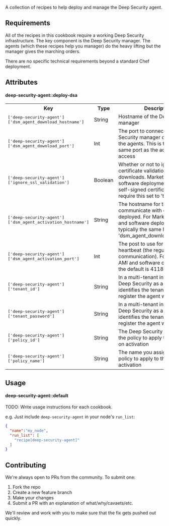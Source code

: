 A collection of recipes to help deploy and manage the Deep Security agent.

## Requirements

All of the recipes in this cookbook require a working Deep Security infrastructure. The key component is the Deep Security manager. The agents (which these recipes help you manager) do the heavy lifting but the manager gives the marching orders. 

There are no specific technical requirements beyond a standard Chef deployment.

## Attributes

#### deep-security-agent::deploy-dsa
<table>
  <tr>
    <th>Key</th>
    <th>Type</th>
    <th>Description</th>
    <th>Default</th>
  </tr>
  <tr>
    <td><tt>['deep-security-agent']['dsm_agent_download_hostname']</tt></td>
    <td>String</td>
    <td>Hostname of the Deep Security manager</td>
    <td><tt>app.deepsecurity.trendmicro.com</tt></td>
  </tr>
  <tr>
    <td><tt>['deep-security-agent']['dsm_agent_download_port']</tt></td>
    <td>Int</td>
    <td>The port to connect to the Deep Security manager on to download the agents. This is typically the same port as the admin web access</td>
    <td><tt>443</tt></td>
  </tr>
  <tr>
    <td><tt>['deep-security-agent']['ignore_ssl_validation']</tt></td>
    <td>Boolean</td>
    <td>Whether or not to ignore the SSL certificate validation for agent downloads. Marketplace AMI and software deployments ship with self-signed certificates and require this set to 'true'</td>
    <td><tt>false</tt></td>
  </tr>
  <tr>
    <td><tt>['deep-security-agent']['dsm_agent_activation_hostname']</tt></td>
    <td>String</td>
    <td>The hostname for the agents to communicate with once deployed. For Marketplace AMI and software deployments this is typically the same hostname as 'dsm_agent_download_hostname'</td>
    <td><tt>agents.deepsecurity.trendmicro.com</tt></td>
  </tr>
  <tr>
    <td><tt>['deep-security-agent']['dsm_agent_activation_port']</tt></td>
    <td>Int</td>
    <td>The post to use for the agent heartbeat (the regular communication). For Marketplace AMI and software deployments, the default is 4118</td>
    <td><tt>443</tt></td>
  </tr>
  <tr>
    <td><tt>['deep-security-agent']['tenant_id']</tt></td>
    <td>String</td>
    <td>In a multi-tenant installation (like Deep Security as a Service), this identifies the tenant account to register the agent with</td>
    <td><tt>nil</tt></td>
  </tr>
  <tr>
    <td><tt>['deep-security-agent']['tenant_password']</tt></td>
    <td>String</td>
    <td>In a multi-tenant installation (like Deep Security as a Service), this identifies the tenant account to register the agent with</td>
    <td><tt>nil</tt></td>
  </tr>
  <tr>
    <td><tt>['deep-security-agent']['policy_id']</tt></td>
    <td>String</td>
    <td>The Deep Security ID assigned to the policy to apply to the agents on activation</td>
    <td><tt>nil</tt></td>
  </tr>
  <tr>
    <td><tt>['deep-security-agent']['policy_name']</tt></td>
    <td>String</td>
    <td>The name you assigned to the policy to apply to the agents on activation</td>
    <td><tt>nil</tt></td>
  </tr>
</table>

## Usage

#### deep-security-agent::default
TODO: Write usage instructions for each cookbook.

e.g.
Just include `deep-security-agent` in your node's `run_list`:

```json
{
  "name":"my_node",
  "run_list": [
    "recipe[deep-security-agent]"
  ]
}
```

## Contributing

We're always open to PRs from the community. To submit one:

1. Fork the repo
1. Create a new feature branch
1. Make your changes
1. Submit a PR with an explanation of what/why/cavaets/etc.

We'll review and work with you to make sure that the fix gets pushed out quickly.